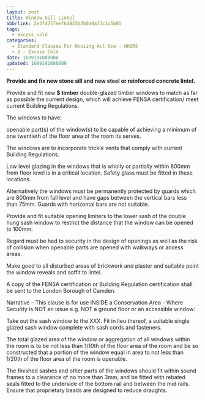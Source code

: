 ```yaml
---
layout: post
title: Window Sill Lintel
abbrlink: 2e3f4757eef64825b2b0a0a73c1c5b85
tags:
  - excess_cold
categories:
  - Standard Clauses For Housing Act Use - HHSRS
  - 2 - Excess Cold
date: 1699191080000
updated: 1699191080000
---
```


**Provide and fix new stone sill and new steel or reinforced concrete lintel.**

Provide and fit new **$ timber** double-glazed timber windows to match as far as possible the current design, which will achieve FENSA certification/ meet current Building Regulations.

The windows to have:

openable part(s) of the window(s) to be capable of achieving a minimum of one twentieth of the floor area of the room its serves.

The windows are to incorporate trickle vents that comply with current Building Regulations.

Low level glazing in the windows that is wholly or partially within 800mm from floor level is in a critical location. Safety glass must be fitted in these locations.

Alternatively the windows must be permanently protected by guards which are 800mm from fall level and have gaps between the vertical bars less than 75mm. Guards with horizontal bars are not suitable.

Provide and fit suitable opening limiters to the lower sash of the double hung sash window to restrict the distance that the window can be opened to 100mm.

Regard must be had to security in the design of openings as well as the risk of collision when openable parts are opened with walkways or access areas.

Make good to all disturbed areas of brickwork and plaster and suitable point the window reveals and soffit to lintel.

A copy of the FENSA certification or Building Regulation certification shall be sent to the London Borough of Camden.

Narrative – This clause is for use INSIDE a Conservation Area - Where Security is NOT an issue e.g. NOT a ground floor or an accessible window:

Take out the sash window to the XXX. Fit in lieu thereof, a suitable single glazed sash window complete with sash cords and fasteners.

The total glazed area of the window or aggregation of all windows within the room is to be not less than 1/10th of the floor area of the room and be so constructed that a portion of the window equal in area to not less than 1/20th of the floor area of the room is openable.

The finished sashes and other parts of the windows should fit within sound frames to a clearance of no more than 3mm, and be fitted with rebated seals fitted to the underside of the bottom rail and between the mid rails. Ensure that proprietary beads are designed to reduce draughts.
